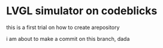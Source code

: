 # LVGL simulator on codeblicks
this is a first trial on how to create arepository

i am about to make a commit on this  branch, dada
